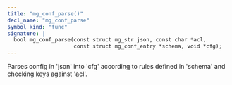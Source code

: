 ```yaml
---
title: "mg_conf_parse()"
decl_name: "mg_conf_parse"
symbol_kind: "func"
signature: |
  bool mg_conf_parse(const struct mg_str json, const char *acl,
                     const struct mg_conf_entry *schema, void *cfg);
---
```


Parses config in 'json' into 'cfg' according to rules defined in 'schema' and
checking keys against 'acl'. 

